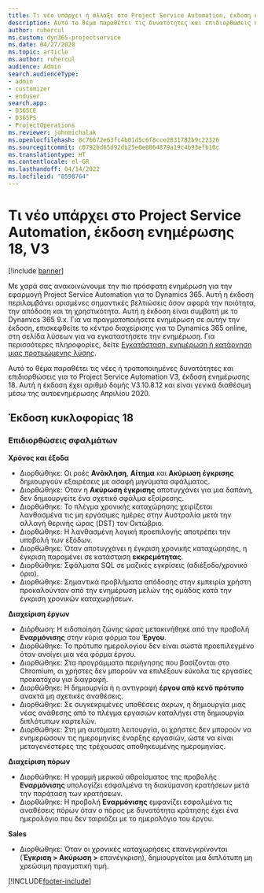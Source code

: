 ```yaml
---
title: Τι νέο υπάρχει ή άλλαξε στο Project Service Automation, έκδοση ενημέρωσης 18, V3
description: Αυτό το θέμα παραθέτει τις δυνατότητες και επιδιορθώσεις που είναι διαθέσιμες στο Project Service Automation, έκδοση ενημέρωσης 18, V3.
author: ruhercul
ms.custom: dyn365-projectservice
ms.date: 04/27/2020
ms.topic: article
ms.author: ruhercul
audience: Admin
search.audienceType:
- admin
- customizer
- enduser
search.app:
- D365CE
- D365PS
- ProjectOperations
ms.reviewer: johnmichalak
ms.openlocfilehash: 8c76672e63fc4b01d5c6f8cce2831782b9c22326
ms.sourcegitcommit: c0792bd65d92db25e0e8864879a19c4b93efb10c
ms.translationtype: HT
ms.contentlocale: el-GR
ms.lasthandoff: 04/14/2022
ms.locfileid: "8598764"
---
```

# <a name="project-service-automation-update-release-18-v3"></a>Τι νέο υπάρχει στο Project Service Automation, έκδοση ενημέρωσης 18, V3

[!include [banner](../includes/psa-now-project-operations.md)]

Με χαρά σας ανακοινώνουμε την πιο πρόσφατη ενημέρωση για την εφαρμογή Project Service Automation για το Dynamics 365. Αυτή η έκδοση περιλαμβάνει ορισμένες σημαντικές βελτιώσεις όσον αφορά την ποιότητα, την απόδοση και τη χρηστικότητα. Αυτή η έκδοση είναι συμβατή με το Dynamics 365 9.x. Για να πραγματοποιήσετε ενημέρωση σε αυτήν την έκδοση, επισκεφθείτε το κέντρο διαχείρισης για το Dynamics 365 online, στη σελίδα λύσεων για να εγκαταστήσετε την ενημέρωση. Για περισσότερες πληροφορίες, δείτε [Εγκατάσταση, ενημέρωση ή κατάργηση μιας προτιμώμενης λύσης](/power-platform/admin/install-remove-preferred-solution).

Αυτό το θέμα παραθέτει τις νέες ή τροποποιημένες δυνατότητες και επιδιορθώσεις για το Project Service Automation V3, έκδοση ενημέρωσης 18. Αυτή η έκδοση έχει αριθμό δομής V3.10.8.12 και είναι γενικά διαθέσιμη μέσω της αυτοενημέρωσης Απριλίου 2020.

## <a name="update-release-18"></a>Έκδοση κυκλοφορίας 18

### <a name="bug-fixes"></a>Επιδιορθώσεις σφαλμάτων

**Χρόνος και έξοδα**

- Διορθώθηκε: Οι ροές **Ανάκληση**, **Αίτημα** και **Ακύρωση έγκρισης** δημιουργούν εξαιρέσεις με ασαφή μηνύματα σφάλματος.
- Διορθώθηκε: Όταν η **Ακύρωση έγκρισης** αποτυγχάνει για μια δαπάνη, δεν δημιουργείτε ένα σχετικό σφάλμα εξαίρεσης.
- Διορθώθηκε: Το πλέγμα χρονικής καταχώρησης χειρίζεται λανθασμένα τις μη εργάσιμες ημέρες στην Αυστραλία μετά την αλλαγή θερινής ώρας (DST) τον Οκτώβριο.
- Διορθώθηκε: Η λανθασμένη λογική προεπιλογής αποτρέπει την υποβολή των εξόδων.
- Διορθώθηκε: Όταν αποτυγχάνει η έγκριση χρονικής καταχώρησης, η έγκριση παραμένει σε κατάσταση **εκκρεμότητας**.
- Διορθώθηκε: Σφάλματα SQL σε μαζικές εγκρίσεις (αδιέξοδο/χρονικό όριο).
- Διορθώθηκε: Σημαντικά προβλήματα απόδοσης στην εμπειρία χρήστη προκαλούνταν από την ενημέρωση μελών της ομάδας κατά την έγκριση χρονικών καταχωρήσεων.

**Διαχείριση έργων**

- Διόρθωση: Η ειδοποίηση ζώνης ώρας μετακινήθηκε από την προβολή **Εναρμόνισης** στην κύρια φόρμα του **Έργου**.
- Διορθώθηκε: Το πρότυπο ημερολογίου δεν είναι σωστά προεπιλεγμένο όταν ανοίγει μια νέα φόρμα έργου.
- Διορθώθηκε: Στα προγράμματα περιήγησης που βασίζονται στο Chromium, οι χρήστες δεν μπορούν να επιλέξουν εύκολα τις εργασίες προκατόχου για διαγραφή.
- Διορθώθηκε: Η δημιουργία ή η αντιγραφή **έργου από κενό πρότυπο** ανακτά μη σχετικές αναθέσεις.
- Διορθώθηκε: Σε συγκεκριμένες υποθέσεις άκρων, η δημιουργία μιας νέας ανάθεσης από το πλέγμα εργασιών καταλήγει στη δημιουργία διπλότυπων καρτελών.
- Διορθώθηκε: Στη μη αυτόματη λειτουργία, οι χρήστες δεν μπορούν να ενημερώσουν τις ημερομηνίες έναρξης εργασιών, ώστε να είναι μεταγενέστερες της τρέχουσας αποθηκευμένης ημερομηνίας.

**Διαχείριση πόρων**

- Διορθώθηκε: Η γραμμή μερικού αθροίσματος της προβολής **Εναρμόνισης** υπολογίζει εσφαλμένα τη διακύμανση κρατήσεων μετά την παράταση των κρατήσεων.
- Διορθώθηκε: Η προβολή **Εναρμόνισης** εμφανίζει εσφαλμένα τις αναθέσεις πόρων όταν ο πόρος με δυνατότητα κράτησης έχει ένα ημερολόγιο που δεν ταιριάζει με το ημερολόγιο του έργου.

**Sales**

- Διορθώθηκε: Όταν οι χρονικές καταχωρήσεις επανεγκρίνονται (**Έγκριση > Ακύρωση >** επανέγκριση), δημιουργείται μια διπλότυπη μη χρεώσιμη πραγματική τιμή.


[!INCLUDE[footer-include](../includes/footer-banner.md)]
